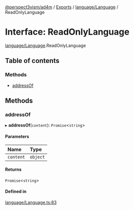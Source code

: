 [@perspect3vism/ad4m](../README.md) / [Exports](../modules.md) / [language/Language](../modules/language_Language.md) / ReadOnlyLanguage

# Interface: ReadOnlyLanguage

[language/Language](../modules/language_Language.md).ReadOnlyLanguage

## Table of contents

### Methods

- [addressOf](language_Language.ReadOnlyLanguage.md#addressof)

## Methods

### addressOf

▸ **addressOf**(`content`): `Promise`<`string`\>

#### Parameters

| Name | Type |
| :------ | :------ |
| `content` | `object` |

#### Returns

`Promise`<`string`\>

#### Defined in

[language/Language.ts:83](https://github.com/perspect3vism/ad4m/blob/b065749/src/language/Language.ts#L83)
